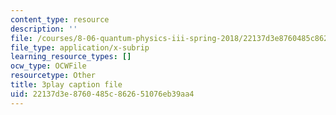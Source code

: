 ```yaml
---
content_type: resource
description: ''
file: /courses/8-06-quantum-physics-iii-spring-2018/22137d3e8760485c862651076eb39aa4_lr4HqQ_sLO0.srt
file_type: application/x-subrip
learning_resource_types: []
ocw_type: OCWFile
resourcetype: Other
title: 3play caption file
uid: 22137d3e-8760-485c-8626-51076eb39aa4
---
```

